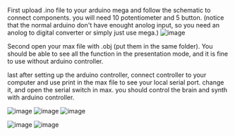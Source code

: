 First upload .ino file to your arduino mega and follow the schematic to connect components. you will need 10 potentiometer and 5 button. (notice that the normal arduino don't have enought anolog input, so you need an anolog to digital converter or simply just use mega.)
![image](https://github.com/user-attachments/assets/aaa1fd94-d180-478d-9ace-182494bbdb6f)

 
Second open your max file with .obj (put them in the same folder). You should be able to see all the function in the presentation mode, and it is fine to use without arduino controller.
 
last after setting up the arduino controller, connect controller to your computer and use print in the max file to see your local serial port. change it, and open the serial switch in max. you should control the brain and synth with arduino controller.

![image](https://github.com/user-attachments/assets/44e679b0-6b58-4e72-947a-882340e8250e)
![image](https://github.com/user-attachments/assets/872eab0e-d9aa-49f6-917c-8aa17592e31d)
![image](https://github.com/user-attachments/assets/778f12d0-479f-45f6-afb1-69d825ae70f9)

![image](https://github.com/user-attachments/assets/1f54e768-c349-4a36-9d46-cd2f068940ed)
![image](https://github.com/user-attachments/assets/6a28def6-2767-40c4-997d-778795e25c5e)
